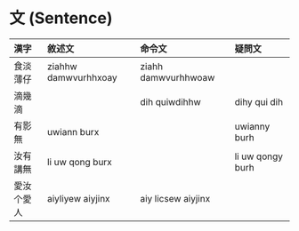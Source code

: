 # 文 (Sentence)

| 漢字 | 敘述文 | 命令文 | 疑問文 |
| :--- | :--- | :--- | :--- |
| 食淡薄仔 | ziahhw damwvurhhxoay | ziahh damwvurhhwoaw | |
| 滴幾滴 | | dih quiwdihhw | dihy qui dih |
| 有影無 | uwiann burx | | uwianny burh |
| 汝有講無 | li uw qong burx | | li uw qongy burh |
| 愛汝个愛人 | aiyliyew aiyjinx | aiy licsew aiyjinx | |
